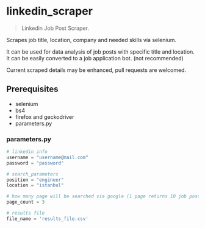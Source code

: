 # linkedin_scraper

> Linkedin Job Post Scraper. 

Scrapes job title, location, company and needed skills via selenium. 

It can be used for data analysis of job posts with specific title and location. 
It can be easily converted to a job application bot. (not recommended)

Current scraped details may be enhanced, pull requests are welcomed. 

## Prerequisites

- selenium
- bs4
- firefox and geckodriver
- parameters.py

### parameters.py


```python 
# linkedin info
username = "username@mail.com"
password = "password"

# search_parameters
position = "engineer"
location = "istanbul"

# how many page will be searched via google (1 page returns 10 job post) 
page_count = 3

# results file
file_name = 'results_file.csv'
```
